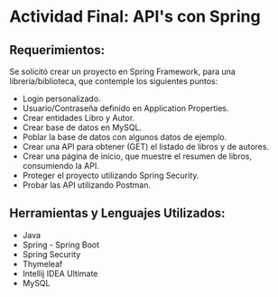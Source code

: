# Actividad Final: API's con Spring
## Requerimientos:
Se solicitó crear un proyecto en Spring Framework, para una librería/biblioteca, que contemple los siguientes puntos:
* Login personalizado.
* Usuario/Contraseña definido en Application Properties.
* Crear entidades Libro y Autor.
* Crear base de datos en MySQL.
* Poblar la base de datos con algunos datos de ejemplo.
* Crear una API para obtener (GET) el listado de libros y de autores.
* Crear una página de inicio, que muestre el resumen de libros, consumiendo la API.
* Proteger el proyecto utilizando Spring Security.
* Probar las API utilizando Postman.

## Herramientas y Lenguajes Utilizados:
* Java
* Spring - Spring Boot
* Spring Security
* Thymeleaf
* Intellij IDEA Ultimate
* MySQL
